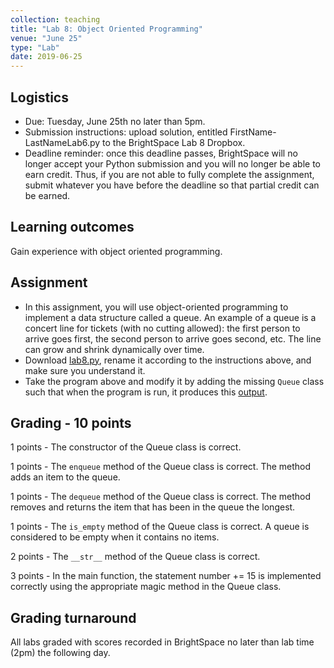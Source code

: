 ```yaml
---
collection: teaching
title: "Lab 8: Object Oriented Programming"
venue: "June 25"
type: "Lab"
date: 2019-06-25
---
```


## Logistics
* Due: Tuesday, June 25th no later than 5pm.
* Submission instructions: upload solution,
entitled FirstName-LastNameLab6.py
to the BrightSpace Lab 8 Dropbox.
* Deadline reminder: once this deadline passes, BrightSpace will no longer accept your Python
submission and you will no longer be able to earn credit. Thus, if you are not able to fully
complete the assignment, submit whatever you have before the deadline so that partial credit can be earned.

## Learning outcomes
Gain experience with object oriented programming.

## Assignment
* In this assignment, you will use object-oriented programming to
implement a data structure called a queue. An example of a
queue is a concert line for tickets (with no cutting allowed):
the first person to arrive goes first, the second person to arrive
goes second, etc. The line can grow and shrink dynamically over time.
* Download [lab8.py](https://lgw2.github.io/teaching/csci127-summer-2019/labs/lab8.py),
rename it according to the instructions above, and make sure you
understand it.
* Take the program above and modify it by adding the missing `Queue`
class such that when the program is run, it produces this [output](https://lgw2.github.io/teaching/csci127-summer-2019/labs/lab8_output.txt).

## Grading - 10 points
1 points - The constructor of the Queue class is correct.

1 points - The `enqueue` method of the Queue class is correct. The method adds an item to the queue.

1 points - The `dequeue` method of the Queue class is correct. The method removes and returns the item that has been in the queue the longest.

1 points - The `is_empty` method of the Queue class is correct. A queue is considered to be empty when it contains no items.

2 points - The `__str__` method of the Queue class is correct.

3 points - In the main function, the statement number += 15 is implemented correctly using the appropriate magic method in the Queue class.

## Grading turnaround
All labs graded with scores recorded in BrightSpace no later than lab time (2pm) the following day.

